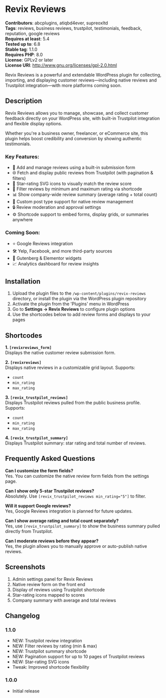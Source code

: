 # Revix Reviews

**Contributors**: abcplugins, atiqbd4ever, supreoxltd  
**Tags**: reviews, business reviews, trustpilot, testimonials, feedback, reputation, google reviews  
**Requires at least**: 5.4  
**Tested up to**: 6.8  
**Stable tag**: 1.1.0  
**Requires PHP**: 8.0  
**License**: GPLv2 or later  
**License URI**: http://www.gnu.org/licenses/gpl-2.0.html  

Revix Reviews is a powerful and extendable WordPress plugin for collecting, importing, and displaying customer reviews—including native reviews and Trustpilot integration—with more platforms coming soon.

## Description

Revix Reviews allows you to manage, showcase, and collect customer feedback directly on your WordPress site, with built-in Trustpilot integration and flexible display options. 

Whether you're a business owner, freelancer, or eCommerce site, this plugin helps boost credibility and conversion by showing authentic testimonials.

### Key Features:

- 📝 Add and manage reviews using a built-in submission form
- 🌐 Fetch and display public reviews from Trustpilot (with pagination & filters)
- 🌟 Star-rating SVG icons to visually match the review score
- 🎯 Filter reviews by minimum and maximum rating via shortcode
- 📊 Show company-wide review summary (average rating + total count)
- 📎 Custom post type support for native review management
- 🔒 Review moderation and approval settings
- ⚙️ Shortcode support to embed forms, display grids, or summaries anywhere

### Coming Soon:
- ⭐ Google Reviews integration
- 🛠️ Yelp, Facebook, and more third-party sources
- 🎨 Gutenberg & Elementor widgets
- 📈 Analytics dashboard for review insights

## Installation

1. Upload the plugin files to the `/wp-content/plugins/revix-reviews` directory, or install the plugin via the WordPress plugin repository
2. Activate the plugin from the 'Plugins' menu in WordPress
3. Go to **Settings → Revix Reviews** to configure plugin options
4. Use the shortcodes below to add review forms and displays to your pages

## Shortcodes

**1. `[revixreviews_form]`**  
Displays the native customer review submission form.

**2. `[revixreviews]`**  
Displays native reviews in a customizable grid layout. Supports:
- `count`
- `min_rating`
- `max_rating`

**3. `[revix_trustpilot_reviews]`**  
Displays Trustpilot reviews pulled from the public business profile. Supports:
- `count`
- `min_rating`
- `max_rating`

**4. `[revix_trustpilot_summary]`**  
Displays Trustpilot summary: star rating and total number of reviews.

## Frequently Asked Questions

**Can I customize the form fields?**  
Yes. You can customize the native review form fields from the settings page.

**Can I show only 5-star Trustpilot reviews?**  
Absolutely. Use `[revix_trustpilot_reviews min_rating="5"]` to filter.

**Will it support Google reviews?**  
Yes, Google Reviews integration is planned for future updates.

**Can I show average rating and total count separately?**  
Yes, use `[revix_trustpilot_summary]` to show the business summary pulled directly from Trustpilot.

**Can I moderate reviews before they appear?**  
Yes, the plugin allows you to manually approve or auto-publish native reviews.

## Screenshots

1. Admin settings panel for Revix Reviews
2. Native review form on the front end
3. Display of reviews using Trustpilot shortcode
4. Star-rating icons mapped to scores
5. Company summary with average and total reviews

## Changelog

### 1.1.0
* NEW: Trustpilot review integration
* NEW: Filter reviews by rating (min & max)
* NEW: Trustpilot summary shortcode
* NEW: Pagination support for up to 10 pages of Trustpilot reviews
* NEW: Star-rating SVG icons
* Tweak: Improved shortcode flexibility

### 1.0.0
* Initial release
